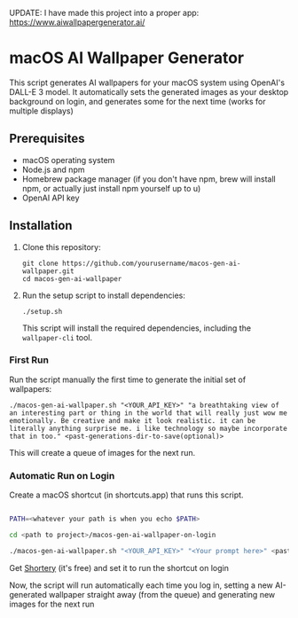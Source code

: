 UPDATE: I have made this project into a proper app: https://www.aiwallpapergenerator.ai/

# macOS AI Wallpaper Generator

This script generates AI wallpapers for your macOS system using OpenAI's DALL-E 3 model. It automatically sets the generated images as your desktop background on login, and generates some for the next time (works for multiple displays)

## Prerequisites

- macOS operating system
- Node.js and npm
- Homebrew package manager (if you don't have npm, brew will install npm, or actually just install npm yourself up to u)
- OpenAI API key

## Installation

1. Clone this repository:

   ```
   git clone https://github.com/yourusername/macos-gen-ai-wallpaper.git
   cd macos-gen-ai-wallpaper
   ```

2. Run the setup script to install dependencies:

   ```
   ./setup.sh
   ```

   This script will install the required dependencies, including the `wallpaper-cli` tool.

### First Run

Run the script manually the first time to generate the initial set of wallpapers:

```
./macos-gen-ai-wallpaper.sh "<YOUR_API_KEY>" "a breathtaking view of an interesting part or thing in the world that will really just wow me emotionally. Be creative and make it look realistic. it can be literally anything surprise me. i like technology so maybe incorporate that in too." <past-generations-dir-to-save(optional)>
```

This will create a queue of images for the next run.

### Automatic Run on Login

Create a macOS shortcut (in shortcuts.app) that runs this script.

```bash

PATH=<whatever your path is when you echo $PATH>

cd <path to project>/macos-gen-ai-wallpaper-on-login

./macos-gen-ai-wallpaper.sh "<YOUR_API_KEY>" "<Your prompt here>" <past-generations-dir-to-save(optional)>
```

Get [Shortery](https://apps.apple.com/us/app/shortery/id1594183810?mt=12) (it's free) and set it to run the shortcut on login

Now, the script will run automatically each time you log in, setting a new AI-generated wallpaper straight away (from the queue) and generating new images for the next run

